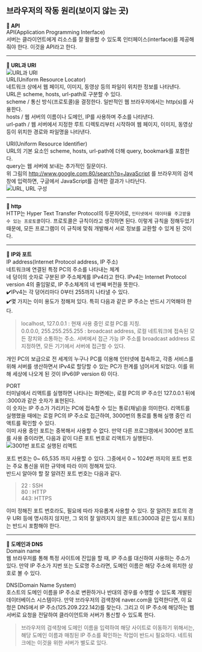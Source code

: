 ## 브라우저의 작동 원리(보이지 않는 곳)
__📌 API__   
API(Application Programming Interface)   
서버는 클라이언트에게 리소스를 잘 활용할 수 있도록 인터페이스(interface)를 제공해 줘야 한다. 이것을 API라고 한다.

---

__📌 URL과 URI__  
![URL과 URI](https://user-images.githubusercontent.com/85857465/154521057-5d945875-568b-4df1-b94f-6ab1567fc688.png)   
URL(Uniform Resource Locator)   
네트워크 상에서 웹 페이지, 이미지, 동영상 등의 파일이 위치한 정보를 나타낸다.   
URL은 scheme, hosts, url-path로 구분할 수 있다.   
scheme   / 통신 방식(프로토콜)을 결정한다. 일반적인 웹 브라우저에서는 http(s)를 사용한다.   
hosts    / 웹 서버의 이름이나 도메인, IP를 사용하며 주소를 나타낸다.   
url-path / 웹 서버에서 지정한 루트 디렉토리부터 시작하여 웹 페이지, 이미지, 동영상 등이 위치한 경로와 파일명을 나타낸다.   

URI(Uniform Resource Identifier)   
URL의 기본 요소인 scheme, hosts, url-path에 더해 query, bookmark를 포함한다.   
query는 웹 서버에 보내는 추가적인 질문이다.   
위 그림의 http://www.google.com:80/search?q=JavaScript 를 브라우저의 검색창에 입력하면, 구글에서 JavaScript를 검색한 결과가 나타난다.   
![URL, URL 구성](https://user-images.githubusercontent.com/85857465/154521737-75dedc17-1d7b-4566-ae4d-388fcd2d3354.png)   

---
__📌 http__   
HTTP는 Hyper Text Transfer Protocol의 두문자어로, `인터넷에서 데이터를 주고받을 수 있는 프로토콜`이다. 프로토콜은 규칙이라고 생각하면 된다. 이렇게 규칙을 정해두었기 때문에, 모든 프로그램이 이 규칙에 맞춰 개발해서 서로 정보를 교환할 수 있게 된 것이다.

---
__📌 IP와 포트__   
IP address(Internet Protocol address, IP 주소)   
네트워크에 연결된 특정 PC의 주소를 나타내는 체계   
네 덩이의 숫자로 구분된 IP 주소체계를 IPv4라고 한다. IPv4는 Internet Protocol version 4의 줄임말로, IP 주소체계의 네 번째 버전을 뜻한다.   
✔️IPv4는 각 덩어리마다 0부터 255까지 나타낼 수 있다.   
✔️몇 가지는 이미 용도가 정해져 있다. 특히 다음과 같은 IP 주소는 반드시 기억해야 한다.   

> localhost, 127.0.0.1 : 현재 사용 중인 로컬 PC를 지칭.   
> 0.0.0.0, 255.255.255.255 : broadcast address, 로컬 네트워크에 접속된 모든 장치와 소통하는 주소. 서버에서 접근 가능 IP 주소를 broadcast address 로 지정하면, 모든 기기에서 서버에 접근할 수 있다.

개인 PC의 보급으로 전 세계의 누구나 PC를 이용해 인터넷에 접속하고, 각종 서비스를 위해 서버를 생산하면서 IPv4로 할당할 수 있는 PC가 한계를 넘어서게 되었다. 이를 위해 세상에 나오게 된 것이 IPv6(IP version 6) 이다.   

PORT   
터미널에서 리액트를 실행하면 나타나는 화면에는, 로컬 PC의 IP 주소인 127.0.0.1 뒤에 :3000과 같은 숫자가 표현된다.   
이 숫자는 IP 주소가 가리키는 PC에 접속할 수 있는 통로(채널)을 의미한다. 리액트를 실행했을 때에는 로컬 PC의 IP 주소로 접근하여, 3000번의 통로를 통해 실행 중인 리액트를 확인할 수 있다.   
이미 사용 중인 포트는 중복해서 사용할 수 없다. 만약 다른 프로그램에서 3000번 포트를 사용 중이라면, 다음과 같이 다른 포트 번호로 리액트가 실행된다.   
![3001번 포트로 실행된 리액트](https://user-images.githubusercontent.com/85857465/154524970-563c1c21-cedb-498e-aa4a-a3e856854419.png)   

포트 번호는 0~ 65,535 까지 사용할 수 있다. 그중에서 0 ~ 1024번 까지의 포트 번호는 주요 통신을 위한 규약에 따라 이미 정해져 있다.   
반드시 알아야 할 잘 알려진 포트 번호는 다음과 같다.   

> 22 : SSH   
> 80 : HTTP   
> 443: HTTPS   

이미 정해진 포트 번호라도, 필요에 따라 자유롭게 사용할 수 있다. 잘 알려진 포트의 경우 URI 등에 명시하지 않지만, 그 외의 잘 알려지지 않은 포트(:3000과 같은 임시 포트)는 반드시 포함해야 한다.   

---
**📌 도메인과 DNS**   
Domain name   
웹 브라우저를 통해 특정 사이트에 진입을 할 때, IP 주소를 대신하여 사용하는 주소가 있다. 만약 IP 주소가 지번 또는 도로명 주소라면, 도메인 이름은 해당 주소에 위치한 상호로 볼 수 있다.   

DNS(Domain Name System)   
호스트의 도메인 이름을 IP 주소로 변환하거나 반대의 경우를 수행할 수 있도록 개발된 데이터베이스 시스템이다. 만약 브라우저의 검색창에 naver.com을 입력한다면, 이 요청은 DNS에서 IP 주소(125.209.222.142)를 찾는다. 그리고 이 IP 주소에 해당하는 웹 서버로 요청을 전달하여 클라이언트와 서버가 통신할 수 있도록 한다.   

> 브라우저의 검색창에 도메인 이름을 입력하여 해당 사이트로 이동하기 위해서는, 해당 도메인 이름과 매칭된 IP 주소를 확인하는 작업이 반드시 필요하다. 네트워크에는 이것을 위한 서버가 별도로 있다.
